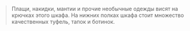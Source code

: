 > Плащи, накидки, мантии и прочие необычные одежды висят на крючках этого шкафа. На нижних полках шкафа стоит множество качественных туфель, тапок и ботинок.
